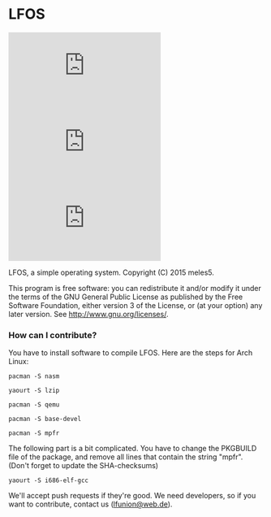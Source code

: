 # LFOS
![Image](http://lenuxproject.org/SmartImage/image.php?category=License&description=GPL3&color=083)
![Image](http://lenuxproject.org/SmartImage/image.php?category=Stars&description=0&color=C93)
![Image](http://lenuxproject.org/SmartImage/image.php?category=Forks&description=0)

LFOS, a simple operating system.
Copyright (C) 2015 meles5.

This program is free software: you can redistribute it and/or modify
it under the terms of the GNU General Public License as published by
the Free Software Foundation, either version 3 of the License, or
(at your option) any later version. See http://www.gnu.org/licenses/.

### How can I contribute?
You have to install software to compile LFOS. Here are the steps for Arch Linux:

`pacman -S nasm`

`yaourt -S lzip`

`pacman -S qemu`

`pacman -S base-devel`

`pacman -S mpfr`

The following part is a bit complicated. You have to change the PKGBUILD file of the package, and remove all lines that contain the
string "mpfr". (Don't forget to update the SHA-checksums)

`yaourt -S i686-elf-gcc`


We'll accept push requests if they're good. We need developers, so if you 
want to
contribute, contact us (lfunion@web.de).
